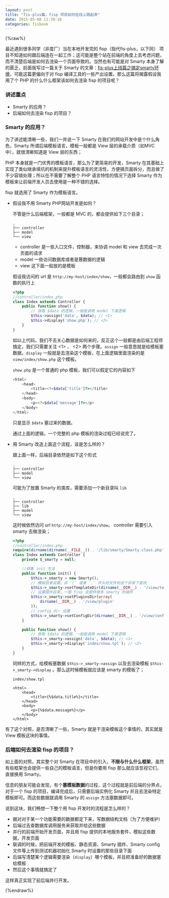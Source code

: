 ```yaml
---
layout: post
title: "fis-plus篇，fisp 项目如何在线上跑起来"
date: 2015-05-08 11:39:18
categories: fisbook
---
```


{%raw%}

最近遇到很多同学（非度厂）当在本地开发完的 fisp（指代fis-plus，以下同） 项目不知道如何跟后端连在一起工作；这可能是整个站在前端的角度上去考虑问题，而不清楚后端是如何去渲染一个页面导致的。当然也有可能是对 Smarty 本身了解的匮乏，前面我写过一篇关于 Smarty 的文章：[fis-plus上线篇之搞定smarty环境](http://www.orrafy.com/posts/fisbook/fisp-online-smarty/)，可能这篇更偏向于对 fisp 编译工具的一些产出设置。那么这篇将揭露假设我用了个 PHP 的什么什么框架该如何去渲染 fisp 的项目呢？

### 讲述重点

- Smarty 的应用？
- 后端如何去渲染 fisp 的项目？

### Smarty 的应用？

为了讲述能清晰一些，我们一并说一下 Smarty 在我们的网站开发中是个什么角色，Smarty 所谓后端模板语言，模板一般都是 View 层的承载介质（如MVC中），就很清晰知道是 View 层的东西；

PHP 本身就是一门优秀的模板语言，那么为了更简易的开发，Smarty 在其基础上实现了类似继承填坑的机制来提升模板语言的灵活性，方便搞页面拆分，而且做了不少容错处理；所以在不需要了解整个 PHP 语言特性的情况下选择 Smarty 作为模板来让前端开发人员去使用是一种不错的选择。

fisp 就选用了 Smarty 作为模板语言。

- 假设我不用 Smarty PHP网站开发是如何？

    不管是什么后端框架，一般都是 MVC 的，都会提供如下三个目录；

    ```
    .
    ├── controller
    ├── model
    └── view
    ```

    - controller 是一些入口文件，控制器，来协调 model 和 view 去完成一次页面的请求
    - model 一些访问数据库或者是篡数据的逻辑
    - view 这下面一般放的是模板

    假设我访问的 url 是 `http://my-host/index/show`，一般都会路由到 `show` 函数的执行上

    ```php
    <?php
    //controller/index.php
    class Index extends Controller {
        public function show() {
            // 获取 $data 的逻辑，一般是调用 model 下某逻辑
            $this->assign('data', $data); // <1>
            $this->display('show.php'); // <2>
        } 
    }
    ```

    如以上代码，我们不去关心数据是如何来的，反正这个一般都是由后端工程师搞定，我们只需要关注 <1> 、 <2> 两个步骤。`assign` 一般意思就是给模板塞数据，`display` 一般就是去渲染这个模板，在上面逻辑里面渲染的是 `view/index/show.php` 这个模板。

    `show.php` 是一个普通的 php 模板，我们可以假定它的内容如下

    ```php
    <html>
        <head>
            <title><?=$data['title']?></title>
        </head>
        <body>
            <p><?=$data['message']?></p>
        </body>
    </html>
    ```

    只是显示 `$data` 塞过来的数据。

    通过上面的逻辑，一个完整的 php 模板的渲染过程已经说完了。

- 用 Smarty 改造上面这个流程，该是怎么样的？

    跟上面一样，后端目录依然是如下这个形式

    ```
    .
    ├── controller
    ├── model
    └── view
    ```

    可能为了放置 Smarty 的类库，需要添加一个新目录叫 `lib`

    ```
    .
    ├── controller
    ├── lib
    ├── model
    └── view
    ```

    这时候依然访问 url `http://my-host/index/show`， controller 需要引入 smarty 去做渲染；

    ```php
    <?php
    //controller/index.php
    require(dirname(dirname(__FILE__)) . '/lib/smarty/Smarty.class.php'); //引入 smarty
    class Index extends Controller {
        private $_smarty = null;

        //假象 init 方法
        public function init() {
            $this->_smarty = new Smarty();
            // 模板目录设置，非 `/` 或者 `.` 开头的文件到这个目录下查找
            $this->_smarty->setTemplateDir(dirname(__DIR__) . '/view/template');
            // 设置插件目录，一般 fisp 会提供很多 smarty 的插件
            $this->_smarty->setPluginsDir(array(
                dirname(__DIR__) . '/view/plugin'
            ));
            // config_dir 设置
            $this->_smarty->setConfigDir(dirname(__DIR__) . '/view/config');
        }

        public function show() {
            // 获取 $data 的逻辑，一般是调用 model 下某逻辑
            $this->_smarty->assign('data', $data); // <1>
            $this->_smarty->display('index/show.tpl'); // <2>
        } 
    }
    ```

    同样的方式，给模板塞数据 `$this->_smarty->assign` 以及去渲染模板 `$this->_smarty->display` 。那么这时候模板就应该是 smarty 的模板了；

    `index/show.tpl`

    ```smarty
    <html>
        <head>
            <title>{%$data.title%}</title>
        </head>
        <body>
            <p>{%$data.message%}</p>
        </body>
    </html>
    ```

有了这个对照，是否清晰了一些，Smarty 就是干渲染模板这个事情的，其实就是 View 模板这块的事情。


### 后端如何去渲染 fisp 的项目？

如上面的对照，其实整个对 Smarty 在项目中的引入，**不限与什么什么框架**，虽然有些框架也会提供一些自己的模板语言，但是你要用 fisp 那么就应该忽视它们，直接换用 Smarty。

信息的朋友可能会发现，有个**塞模板数据**的过程，这个过程就是前后端的分界点，对于一个 fisp 的项目，编译完成后，只需要后端实例化 Smarty 并且去渲染特定模板即可。而这些数据就调用 Smarty 的 `assign` 方法塞数据即可。

说到这块，我们畅想一下整个用 fisp 开发时的流程是怎么样的？

- 据对对于某一个功能需要的数据都定下来，写数据结构文档（为了方便维护）
- 后端过去查数据库调用服务来获取并给这些数据
- 并行的前端开始开发页面，并且用 fisp 提供的本地服务套件，模拟这些数据，开发页面
- 联调的时候，把前端开发的模板、静态资源、Smarty 插件、Smarty config文件等上传到测试机器初始化 Smarty 时设置的那些目录下面
- 后端写清楚某个逻辑需要渲染（`display`）哪个模板，并且把准备好的数据塞给模板
- 然后这个事情就搞定了

这样真正实现了前后端并行开发。


{%endraw%}